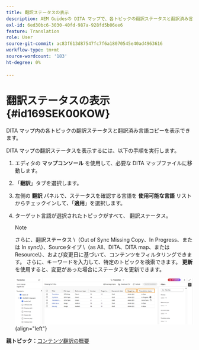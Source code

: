 ```yaml
---
title: 翻訳ステータスの表示
description: AEM Guidesの DITA マップで、各トピックの翻訳ステータスと翻訳済み言語コピーを表示する方法を説明します。
exl-id: 6ed30bc6-3030-40fd-987a-928fd5b06ee6
feature: Translation
role: User
source-git-commit: ac83f613d87547fc7f6a18070545e40ad4963616
workflow-type: tm+mt
source-wordcount: '183'
ht-degree: 0%

---
```


# 翻訳ステータスの表示 {#id169SEK00KOW}

DITA マップ内の各トピックの翻訳ステータスと翻訳済み言語コピーを表示できます。

DITA マップの翻訳ステータスを表示するには、以下の手順を実行します。

1. エディタの **マップコンソール** を使用して、必要な DITA マップファイルに移動します。
1. 「**翻訳**」タブを選択します。
1. 左側の **翻訳** パネルで、ステータスを確認する言語を **使用可能な言語** リストからチェックインして、「**適用**」を選択します。
1. ターゲット言語が選択されたトピックがすべて、   翻訳ステータス。

   >[!NOTE]
   >
   > さらに、翻訳ステータス \（Out of Sync Missing Copy、In Progress、または In sync\）、Sourceタイプ \（as All、DITA、DITA map、または Resource\）、および変更日に基づいて、コンテンツをフィルタリングできます。 さらに、キーワードを入力して、特定のトピックを検索できます。 **更新** を使用すると、変更があった場合にステータスを更新できます。

   ![](images/translation-status-new.png){align="left"}

**親トピック：**&#x200B;[ コンテンツ翻訳の概要 ](translation.md)
